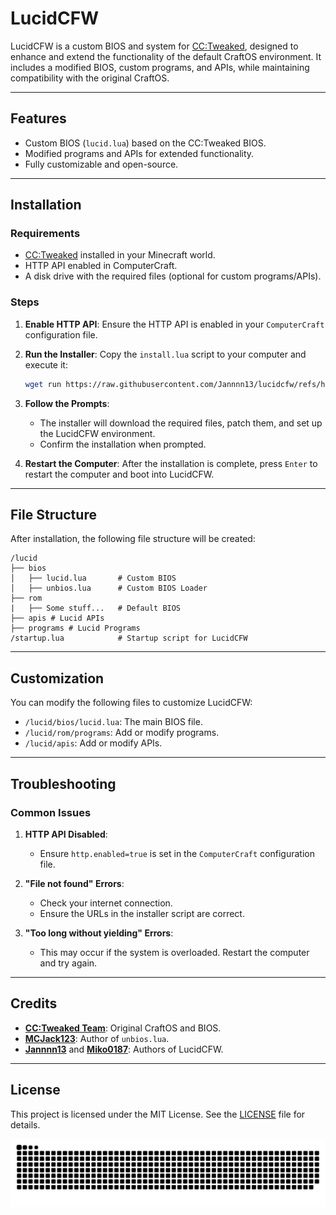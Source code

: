 # LucidCFW

LucidCFW is a custom BIOS and system for [CC:Tweaked](https://github.com/cc-tweaked/CC-Tweaked), designed to enhance and extend the functionality of the default CraftOS environment. It includes a modified BIOS, custom programs, and APIs, while maintaining compatibility with the original CraftOS.

---

## **Features**
- Custom BIOS (`lucid.lua`) based on the CC:Tweaked BIOS.
- Modified programs and APIs for extended functionality.
- Fully customizable and open-source.

---

## **Installation**

### **Requirements**
- [CC:Tweaked](https://github.com/cc-tweaked/CC-Tweaked) installed in your Minecraft world.
- HTTP API enabled in ComputerCraft.
- A disk drive with the required files (optional for custom programs/APIs).

### **Steps**
1. **Enable HTTP API**:
   Ensure the HTTP API is enabled in your `ComputerCraft` configuration file.

2. **Run the Installer**:
   Copy the `install.lua` script to your computer and execute it:
   ```bash
   wget run https://raw.githubusercontent.com/Jannnn13/lucidcfw/refs/heads/main/install.lua
   ```

3. **Follow the Prompts**:
   - The installer will download the required files, patch them, and set up the LucidCFW environment.
   - Confirm the installation when prompted.

4. **Restart the Computer**:
   After the installation is complete, press `Enter` to restart the computer and boot into LucidCFW.

---

## **File Structure**
After installation, the following file structure will be created:
```
/lucid
├── bios
│   ├── lucid.lua       # Custom BIOS
│   ├── unbios.lua      # Custom BIOS Loader
├── rom
|   ├── Some stuff...   # Default BIOS
├── apis # Lucid APIs
├── programs # Lucid Programs
/startup.lua            # Startup script for LucidCFW
```

---

## **Customization**
You can modify the following files to customize LucidCFW:
- `/lucid/bios/lucid.lua`: The main BIOS file.
- `/lucid/rom/programs`: Add or modify programs.
- `/lucid/apis`: Add or modify APIs.

---

## **Troubleshooting**

### **Common Issues**
1. **HTTP API Disabled**:
   - Ensure `http.enabled=true` is set in the `ComputerCraft` configuration file.

2. **"File not found" Errors**:
   - Check your internet connection.
   - Ensure the URLs in the installer script are correct.

3. **"Too long without yielding" Errors**:
   - This may occur if the system is overloaded. Restart the computer and try again.

---

## **Credits**
- **[CC:Tweaked Team](https://github.com/cc-tweaked/CC-Tweaked)**: Original CraftOS and BIOS.
- **[MCJack123](https://gist.github.com/MCJack123)**: Author of `unbios.lua`.
- **[Jannnn13](https://github.com/Jannnn13)** and **[Miko0187](https://github.com/Miko0187)**: Authors of LucidCFW.

---

## **License**
This project is licensed under the MIT License. See the [LICENSE](./LICENSE) file for details.

<img src="https://raw.githubusercontent.com/Jannnn13/Jannnn13/output/snake.svg" alt="Snake animation" />
